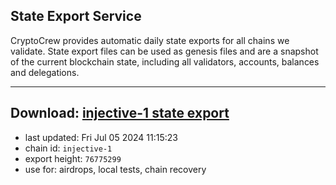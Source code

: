 ## State Export Service
CryptoCrew provides automatic daily state exports for all chains we validate. State export files can be used as genesis files and are a snapshot of the current blockchain state, including all validators, accounts, balances and delegations.

---
**Download: [injective-1 state export](https://dl-eu2.ccvalidators.com/SERVICE/injective/injective-1_export_76775299.json)**
---

- last updated: Fri Jul 05 2024 11:15:23
- chain id: `injective-1`
- export height: `76775299`
- use for: airdrops, local tests, chain recovery
